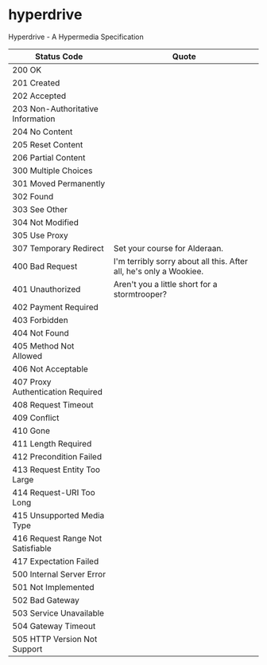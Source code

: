 # hyperdrive
Hyperdrive - A Hypermedia Specification

Status Code                         | Quote
------------------------------------|-----------------------------------------------------------------------
200 OK                              |
201 Created                         |
202 Accepted                        |
203 Non-Authoritative Information   |
204 No Content                      |
205 Reset Content                   |
206 Partial Content                 |
300 Multiple Choices                |
301 Moved Permanently               |
302 Found                           |
303 See Other                       |
304 Not Modified                    |
305 Use Proxy                       |
307 Temporary Redirect              | Set your course for Alderaan.
400 Bad Request                     | I'm terribly sorry about all this. After all, he's only a Wookiee.
401 Unauthorized                    | Aren't you a little short for a stormtrooper?
402 Payment Required                |
403 Forbidden                       |
404 Not Found                       |
405 Method Not Allowed              |
406 Not Acceptable                  |
407 Proxy Authentication Required   |
408 Request Timeout                 |
409 Conflict                        |
410 Gone                            |
411 Length Required                 |
412 Precondition Failed             |
413 Request Entity Too Large        |
414 Request-URI Too Long            |
415 Unsupported Media Type          |
416 Request Range Not Satisfiable   |
417 Expectation Failed              |
500 Internal Server Error           |
501 Not Implemented                 |
502 Bad Gateway                     |
503 Service Unavailable             |
504 Gateway Timeout                 |
505 HTTP Version Not Support        |

